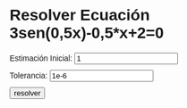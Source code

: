 <!DOCTYPE html>
<html lang="es">
<head>
  <meta charset="UTF-8">
  <meta name="viewport" content="width=device-width, initial-scale=1.0">
  <title>ecuación</title>
  <style>
    body {
      font-family: Arial, sans-serif;
      margin: 20px;
    }
    label, input {
      margin-bottom: 10px;
    }
  </style>
</head>
<body>
  <h1>Resolver Ecuación 3sen(0,5x)-0,5*x+2=0</h1>
  <form id="rootForm">
    <label for="initialGuess">Estimación Inicial:</label>
    <input type="number" id="initialGuess" name="initialGuess" value="1" step="0.01" required>
    <br>
    <label for="tolerance">Tolerancia:</label>
    <input type="number" id="tolerance" name="tolerance" value="1e-6" step="1e-7" required>
    <br>
    <button type="submit">resolver</button>
  </form>
  <div id="result"></div>

  <script>
    // Definir la función
    function f(x) {
      return 3 * Math.sin(0.5 * x) - 0.5 * x + 2;
    }

    // Definir la función derivada
    function df(x) {
      return 1.5 * Math.cos(0.5 * x) - 0.5;
    }

    // Usar el método de Newton-Raphson para encontrar la raíz
    function findRoot(initialGuess, tolerance) {
      let x = initialGuess;
      let iterations = 0;
      const maxIterations = 100;

      while (Math.abs(f(x)) > tolerance && iterations < maxIterations) {
        x = x - f(x) / df(x);
        iterations++;
      }

      if (iterations === maxIterations) {
        return "El método no convergió dentro del número especificado de iteraciones.";
      } else {
        return `La solución es: x = ${x.toFixed(4)}`;
      }
    }

    document.getElementById("rootForm").addEventListener("submit", function(event) {
      event.preventDefault();

      const initialGuess = parseFloat(document.getElementById("initialGuess").value);
      const tolerance = parseFloat(document.getElementById("tolerance").value);
      const result = findRoot(initialGuess, tolerance);
      document.getElementById("result").textContent = result;
    });
  </script>
</body>
</html>
